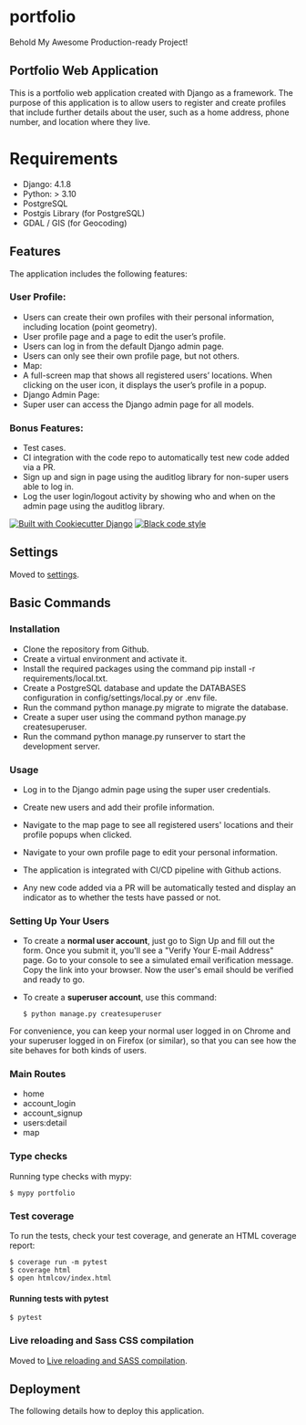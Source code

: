 # portfolio

Behold My Awesome Production-ready Project!

## Portfolio Web Application
This is a portfolio web application created with Django as a framework. The purpose of this application is to allow users to register and create profiles that include further details about the user, such as a home address, phone number, and location where they live.

# Requirements
- Django: 4.1.8
- Python: > 3.10
- PostgreSQL
- Postgis Library (for PostgreSQL)
- GDAL / GIS (for Geocoding)

## Features
The application includes the following features:

### User Profile:
- Users can create their own profiles with their personal information, including location (point geometry).
- User profile page and a page to edit the user’s profile.
- Users can log in from the default Django admin page.
- Users can only see their own profile page, but not others.
- Map:
- A full-screen map that shows all registered users’ locations.
When clicking on the user icon, it displays the user’s profile in a popup.
- Django Admin Page:
- Super user can access the Django admin page for all models.

### Bonus Features:
- Test cases.
- CI integration with the code repo to automatically test new code added via a PR.
- Sign up and sign in page using the auditlog library for non-super users able to log in.
- Log the user login/logout activity by showing who and when on the admin page using the auditlog library.

[![Built with Cookiecutter Django](https://img.shields.io/badge/built%20with-Cookiecutter%20Django-ff69b4.svg?logo=cookiecutter)](https://github.com/cookiecutter/cookiecutter-django/)
[![Black code style](https://img.shields.io/badge/code%20style-black-000000.svg)](https://github.com/ambv/black)

## Settings

Moved to [settings](http://cookiecutter-django.readthedocs.io/en/latest/settings.html).

## Basic Commands

### Installation

- Clone the repository from Github.
- Create a virtual environment and activate it.
- Install the required packages using the command pip install -r requirements/local.txt.
- Create a PostgreSQL database and update the DATABASES configuration in config/settings/local.py or .env file.
- Run the command python manage.py migrate to migrate the database.
- Create a super user using the command python manage.py createsuperuser.
- Run the command python manage.py runserver to start the development server.

### Usage
- Log in to the Django admin page using the super user credentials.
- Create new users and add their profile information.
- Navigate to the map page to see all registered users' locations and their profile popups when clicked.
- Navigate to your own profile page to edit your personal information.

- The application is integrated with CI/CD pipeline with Github actions.
- Any new code added via a PR will be automatically tested and display an indicator as to whether the tests have passed or not.

### Setting Up Your Users

-   To create a **normal user account**, just go to Sign Up and fill out the form. Once you submit it, you'll see a "Verify Your E-mail Address" page. Go to your console to see a simulated email verification message. Copy the link into your browser. Now the user's email should be verified and ready to go.

-   To create a **superuser account**, use this command:

        $ python manage.py createsuperuser

For convenience, you can keep your normal user logged in on Chrome and your superuser logged in on Firefox (or similar), so that you can see how the site behaves for both kinds of users.

### Main Routes
- home
- account_login
- account_signup
- users:detail
- map

### Type checks

Running type checks with mypy:

    $ mypy portfolio

### Test coverage

To run the tests, check your test coverage, and generate an HTML coverage report:

    $ coverage run -m pytest
    $ coverage html
    $ open htmlcov/index.html

#### Running tests with pytest

    $ pytest

### Live reloading and Sass CSS compilation

Moved to [Live reloading and SASS compilation](https://cookiecutter-django.readthedocs.io/en/latest/developing-locally.html#sass-compilation-live-reloading).

## Deployment

The following details how to deploy this application.
